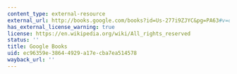 ```yaml
---
content_type: external-resource
external_url: http://books.google.com/books?id=Us-277i9ZJYC&pg=PA63#v=onepage
has_external_license_warning: true
license: https://en.wikipedia.org/wiki/All_rights_reserved
status: ''
title: Google Books
uid: ec96359e-3864-4929-a17e-cba7ea514578
wayback_url: ''
---
```

